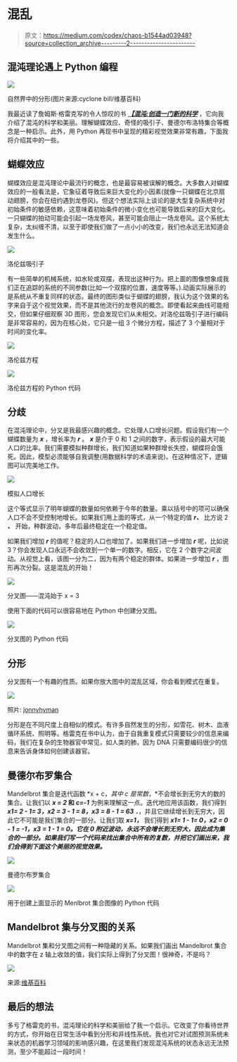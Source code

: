 # 混乱

> 原文：<https://medium.com/codex/chaos-b1544ad03948?source=collection_archive---------2----------------------->

## 混沌理论遇上 Python 编程

![](img/752fa4fa948445e83c170e291db4bbfc.png)

自然界中的分形(图片来源:cyclone bill/维基百科)

我最近读了詹姆斯·格雷克写的令人惊叹的书 [***【混沌:创造一门新的科学***](https://www.amazon.com/Chaos-Making-Science-James-Gleick/dp/0749386061/) ，它向我介绍了混沌的科学和美丽。理解蝴蝶效应、奇怪的吸引子、曼德尔布洛特集合等概念是一种启示。此外，用 Python 再现书中呈现的精彩视觉效果非常有趣，下面我将介绍其中的一些。

## 蝴蝶效应

蝴蝶效应是混沌理论中最流行的概念，也是最容易被误解的概念。大多数人对蝴蝶效应的一般看法是，它象征着导致后来巨大变化的小因素(就像一只蝴蝶在北京扇动翅膀，你会在纽约遇到龙卷风)。但这个想法实际上谈论的是大型复杂系统中对初始条件的敏感依赖，这意味着初始条件的微小变化也可能导致后来的巨大变化。一只蝴蝶的拍动可能会引起一场龙卷风，甚至可能会阻止一场龙卷风。这个系统太复杂，太纠缠不清，以至于即使我们做了一点小小的改变，我们也永远无法知道会发生什么。

![](img/b3cf78f01219c58f05ff9144fc6d8f1f.png)

洛伦兹吸引子

有一些简单的机械系统，如水轮或双摆，表现出这种行为。把上面的图像想象成我们正在追踪的系统的不同参数(比如一个双摆的位置，速度等等。).动画实际展示的是系统从不重复同样的状态。最终的图形类似于蝴蝶的翅膀，我认为这个效果的名字来自于这个视觉效果，而不是其他流行的龙卷风的概念。即使看起来曲线可能相交，但如果仔细观察 3D 图形，您会发现它们从未相交。对洛伦兹吸引子进行编码是非常容易的，因为在核心处，它只是一组 3 个微分方程，描述了 3 个量相对于时间的变化率。

![](img/5bb867d8e20176631de8b23d0f0c319d.png)

洛伦兹方程

![](img/d72f4a1c3f36b55485b181647f3ab76c.png)

洛伦兹方程的 Python 代码

## 分歧

在混沌理论中，分叉是我最感兴趣的概念。它处理人口增长问题。假设我们有一个蝴蝶数量为 ***x*** ，增长率为 ***r*** 。 ***x*** 是介于 0 和 1 之间的数字，表示假设的最大可能人口的比率。我们需要模拟种群增长，我们知道如果种群增长失控，蝴蝶将会饿死。因此，模型必须能够自我调整(用数据科学的术语来说)。在这种情况下，逻辑图可以完美地工作。

![](img/88cbd574e00e0e7b6e91d46008d1bd8a.png)

模拟人口增长

这个等式显示了明年蝴蝶的数量如何依赖于今年的数量。乘以括号中的项可以确保人口不会不受控制地增长。如果我们用上面的等式，从一个特定的值 ***r、*** 比方说 2 ***、*** 开始，种群波动，多年后最终稳定在一个稳定值。

如果我们增加 ***r*** 的值呢？稳定的人口也增加了。如果我们进一步增加 ***r*** 呢，比如说 3？你会发现人口永远不会收敛到一个单一的数字。相反，它在 2 个数字之间波动。从视觉上看，该图一分为二，因为有两个稳定的群体。如果进一步增加 ***r*** ，图形再次分裂。这是混乱的开始！

![](img/58fdba506b8324c0176b11257a869d23.png)

分叉图——混沌始于 x = 3

使用下面的代码可以很容易地在 Python 中创建分叉图。

![](img/130fceb7744844cc7098b513dc30eca9.png)

分叉图的 Python 代码

## 分形

分叉图有一个有趣的性质。如果你放大图中的混乱区域，你会看到模式在重复。

![](img/32afdfea78857f4a2c8b92bcfa54af58.png)

照片: [jonnyhyman](https://github.com/jonnyhyman/Chaos)

分形是在不同尺度上自相似的模式。有许多自然发生的分形，如雪花、树木、血液循环系统、照明等。格雷克在书中认为，由于自我重复模式只需要较少的信息来编码，我们在复杂的生物器官中常见，如人类的肺，因为 DNA 只需要编码很少的信息来告诉身体如何创建该器官。

## 曼德尔布罗集合

Mandelbrot 集合是迭代函数 *x + c，*其中 c 是常数*，*不会增长到无穷大的数的集合。让我们以 ***x = 2* 和 *c=-1*** 为例来理解这一点。迭代地应用该函数，我们得到 ***x1= 2 - 1= 3，x2 = 3 - 1 = 8，x3 = 8 - 1 = 63*** *，*，并且它继续增长到无穷大，因此它不可能是我们集合的一部分。让我们取 ***x=1，*** 我们得到 ***x1= 1 - 1= 0，x2 = 0 - 1 = -1，x3 = 1 - 1 = 0。它在 0 附近波动，永远不会增长到无穷大，因此成为集合的一部分。如果我们写一个代码来找出集合中所有的复数，并把它们画出来，我们会得到下面这个美丽的视觉效果。***

![](img/b60a29d30870a8142701be9f27ed12d9.png)

曼德尔布罗集合

![](img/9051daf72e7bce5e6188678110ddf302.png)

用于创建上面显示的 Menlbrot 集合图像的 Python 代码

## Mandelbrot 集与分叉图的关系

Mandelbrot 集和分叉图之间有一种隐藏的关系。如果我们画出 Mandelbrot 集合中的数字在 z 轴上收敛的值，我们实际上得到了分叉图！很神奇，不是吗？

![](img/297c536938105fe87a853dcf6e3156d6.png)

来源:[维基百科](https://upload.wikimedia.org/wikipedia/commons/8/8e/Buddhabrot_logistic_map_animation.gif)

## 最后的想法

多亏了格雷克的书，混沌理论的科学和美丽给了我一个启示。它改变了你看待世界的方式，你开始在日常生活中看到分形和非线性系统。我也对它对试图预测系统未来状态的机器学习领域的影响感兴趣，在这里我们发现混沌系统的状态永远无法预测，至少不能超过一段时间！